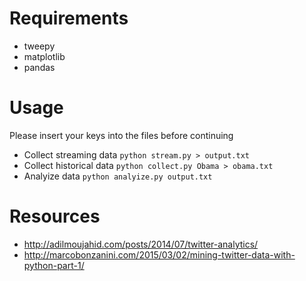 # Requirements

* tweepy
* matplotlib
* pandas

# Usage

Please insert your keys into the files before continuing

* Collect streaming data
  `python stream.py > output.txt`
* Collect historical data
  `python collect.py Obama > obama.txt`
* Analyize data
  `python analyize.py output.txt`


# Resources

* http://adilmoujahid.com/posts/2014/07/twitter-analytics/
* http://marcobonzanini.com/2015/03/02/mining-twitter-data-with-python-part-1/
